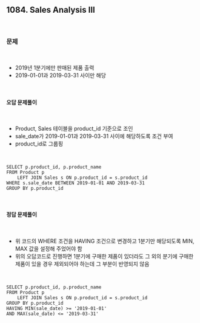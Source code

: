 ## **1084. Sales Analysis III**

<br>

### **문제**

<br>

- 2019년 1분기에만 판매된 제품 출력
- 2019-01-01과 2019-03-31 사이만 해당

<br>

#### **오답 문제풀이**

<br>

- Product, Sales 테이블을 product_id 기준으로 조인
- sale_date가 2019-01-01과 2019-03-31 사이에 해당하도록 조건 부여
- product_id로 그룹핑

<br>

    SELECT p.product_id, p.product_name
    FROM Product p
        LEFT JOIN Sales s ON p.product_id = s.product_id
    WHERE s.sale_date BETWEEN 2019-01-01 AND 2019-03-31
    GROUP BY p.product_id

<br>

#### **정답 문제풀이**

<br>

- 위 코드의 WHERE 조건을 HAVING 조건으로 변경하고 1분기만 해당되도록 MIN, MAX 값을 설정해 주었어야 함
- 위의 오답코드로 진행하면 1분기에 구매한 제품이 있더라도 그 외의 분기에 구매한 제품이 있을 경우 제외되어야 하는데 그 부분이 반영되지 않음

<br>

    SELECT p.product_id, p.product_name
    FROM Product p
        LEFT JOIN Sales s ON p.product_id = s.product_id
    GROUP BY p.product_id
    HAVING MIN(sale_date) >= '2019-01-01'
    AND MAX(sale_date) <= '2019-03-31'